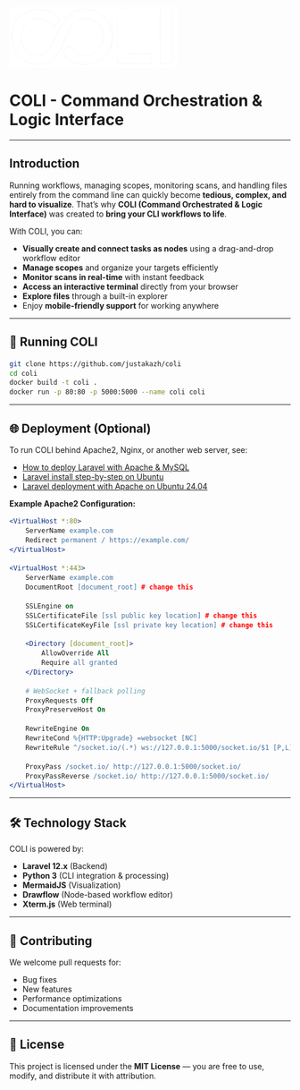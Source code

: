 

<p align="">
  <img src="https://raw.githubusercontent.com/justakazh/coli/refs/heads/main/public/assets/img/logo.png" width="300"/>
</p>

# COLI - Command Orchestration & Logic Interface

    
---

## Introduction

Running workflows, managing scopes, monitoring scans, and handling files entirely from the command line can quickly become **tedious, complex, and hard to visualize**. That’s why **COLI (Command Orchestrated & Logic Interface)**  was created to **bring your CLI workflows to life**.  

With COLI, you can:
- **Visually create and connect tasks as nodes** using a drag-and-drop workflow editor
- **Manage scopes** and organize your targets efficiently
- **Monitor scans in real-time** with instant feedback
- **Access an interactive terminal** directly from your browser
- **Explore files** through a built-in explorer
- Enjoy **mobile-friendly support** for working anywhere

---


## 🚀 Running COLI

```bash
git clone https://github.com/justakazh/coli
cd coli
docker build -t coli .
docker run -p 80:80 -p 5000:5000 --name coli coli
```

---

## 🌐 Deployment (Optional)

To run COLI behind Apache2, Nginx, or another web server, see:

- [How to deploy Laravel with Apache & MySQL](https://adeyomoladev.medium.com/how-to-deploy-a-laravel-app-using-apache-and-mysql-4910a07f9a0c)  
- [Laravel install step-by-step on Ubuntu](https://dev.to/abstractmusa/laravel-installs-in-ubuntu-step-by-step-3jom)  
- [Laravel deployment with Apache on Ubuntu 24.04](https://docs.vultr.com/how-to-deploy-laravel-with-apache-on-ubuntu-24-04)

**Example Apache2 Configuration:**

```apache
<VirtualHost *:80>
    ServerName example.com
    Redirect permanent / https://example.com/
</VirtualHost>

<VirtualHost *:443>
    ServerName example.com
    DocumentRoot [document_root] # change this

    SSLEngine on
    SSLCertificateFile [ssl public key location] # change this
    SSLCertificateKeyFile [ssl private key location] # change this

    <Directory [document_root]>
        AllowOverride All
        Require all granted
    </Directory>

    # WebSocket + fallback polling
    ProxyRequests Off
    ProxyPreserveHost On

    RewriteEngine On
    RewriteCond %{HTTP:Upgrade} =websocket [NC]
    RewriteRule ^/socket.io/(.*) ws://127.0.0.1:5000/socket.io/$1 [P,L]

    ProxyPass /socket.io/ http://127.0.0.1:5000/socket.io/
    ProxyPassReverse /socket.io/ http://127.0.0.1:5000/socket.io/
</VirtualHost>
```

---

## 🛠️ Technology Stack

COLI is powered by:

- **Laravel 12.x** (Backend)
- **Python 3** (CLI integration & processing)
- **MermaidJS** (Visualization)
- **Drawflow** (Node-based workflow editor)
- **Xterm.js** (Web terminal)

---

## 🤝 Contributing

We welcome pull requests for:
- Bug fixes
- New features
- Performance optimizations
- Documentation improvements

---

## 📜 License

This project is licensed under the **MIT License** — you are free to use, modify, and distribute it with attribution.
